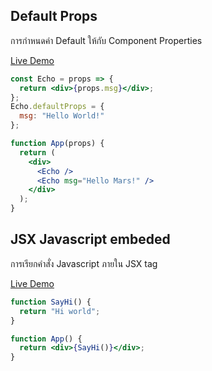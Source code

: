 



## Default Props

การกำหนดค่า Default ให้กับ Component Properties

[Live Demo](https://codesandbox.io/s/9z33pyx6ry)

```jsx
const Echo = props => {
  return <div>{props.msg}</div>;
};
Echo.defaultProps = {
  msg: "Hello World!"
};

function App(props) {
  return (
    <div>
      <Echo />
      <Echo msg="Hello Mars!" />
    </div>
  );
}
```

## JSX Javascript embeded

การเรียกคำสั่ง Javascript ภายใน JSX tag

[Live Demo](https://codesandbox.io/s/52ry62kzpk)

```jsx
function SayHi() {
  return "Hi world";
}

function App() {
  return <div>{SayHi()}</div>;
}
```
